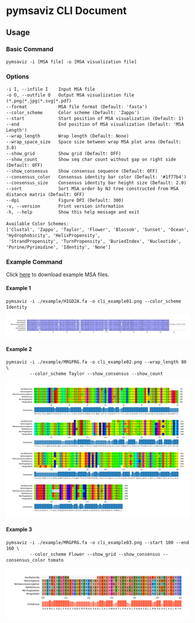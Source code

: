 # pymsaviz CLI Document

## Usage

### Basic Command

    pymsaviz -i [MSA file] -o [MSA visualization file]

### Options

    -i I, --infile I    Input MSA file
    -o O, --outfile O   Output MSA visualization file (*.png|*.jpg|*.svg|*.pdf)
    --format            MSA file format (Default: 'fasta')
    --color_scheme      Color scheme (Default: 'Zappo')
    --start             Start position of MSA visualization (Default: 1)
    --end               End position of MSA visualization (Default: 'MSA Length')
    --wrap_length       Wrap length (Default: None)
    --wrap_space_size   Space size between wrap MSA plot area (Default: 3.0)
    --show_grid         Show grid (Default: OFF)
    --show_count        Show seq char count without gap on right side (Default: OFF)
    --show_consensus    Show consensus sequence (Default: OFF)
    --consensus_color   Consensus identity bar color (Default: '#1f77b4')
    --consensus_size    Consensus identity bar height size (Default: 2.0)
    --sort              Sort MSA order by NJ tree constructed from MSA distance matrix (Default: OFF)
    --dpi               Figure DPI (Default: 300)
    -v, --version       Print version information
    -h, --help          Show this help message and exit

    Available Color Schemes:
    ['Clustal', 'Zappo', 'Taylor', 'Flower', 'Blossom', 'Sunset', 'Ocean', 'Hydrophobicity', 'HelixPropensity', 
     'StrandPropensity', 'TurnPropensity', 'BuriedIndex', 'Nucleotide', 'Purine/Pyrimidine', 'Identity', 'None']

### Example Command

Click [here](https://github.com/moshi4/pyMSAviz/raw/main/example/example.zip) to download example MSA files.  

#### Example 1

    pymsaviz -i ./example/HIGD2A.fa -o cli_example01.png --color_scheme Identity

![example01.png](../images/cli_example01.png)  

#### Example 2

    pymsaviz -i ./example/MRGPRG.fa -o cli_example02.png --wrap_length 80 \
             --color_scheme Taylor --show_consensus --show_count

![example02.png](../images/cli_example02.png)  

#### Example 3

    pymsaviz -i ./example/MRGPRG.fa -o cli_example03.png --start 100 --end 160 \
             --color_scheme Flower --show_grid --show_consensus --consensus_color tomato 

![example03.png](../images/cli_example03.png)  
